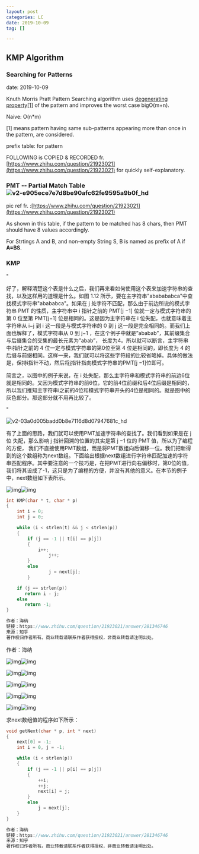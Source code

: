 ```yaml
---
layout: post
categories: LC
date: 2019-10-09
tag: [] 

---
```


## KMP Algorithm

### Searching for Patterns
date: 2019-10-09

Knuth Morris Pratt Pattern Searching algorithm uses <u>degenerating property[1]</u> of the pattern and improves the worst case bigO(m+n).

Naive: O(n*m)

[1] means pattern having same sub-patterns appearing more than once in the pattern, are considered.

prefix table: for pattern

FOLLOWING is COPIED & RECORDED fr. [https://www.zhihu.com/question/21923021](https://www.zhihu.com/question/21923021) for quickly self-explanatory.

###  PMT -- Partial Match Table![v2-e905ece7e7d8be90afc62fe9595a9b0f_hd](https://tva1.sinaimg.cn/large/006y8mN6ly1g9930c1shgj30k007iq38.jpg)

pic ref fr. :[https://www.zhihu.com/question/21923021](https://www.zhihu.com/question/21923021)

As shown in this table, if the pattern to be matched has 8 chars, then PMT should have 8 values accordingly.

For Strtings A and B, and non-empty String S, B is named as prefix of A if **A=BS**.

### KMP

"

好了，解释清楚这个表是什么之后，我们再来看如何使用这个表来加速字符串的查找，以及这样用的道理是什么。如图 1.12 所示，要在主字符串"ababababca"中查找模式字符串"abababca"。如果在 j 处字符不匹配，那么由于前边所说的模式字符串 PMT 的性质，主字符串中 i 指针之前的 PMT[j −1] 位就一定与模式字符串的第 0 位至第 PMT[j−1] 位是相同的。这是因为主字符串在 i 位失配，也就意味着主字符串从 i−j 到 i 这一段是与模式字符串的 0 到 j 这一段是完全相同的。而我们上面也解释了，模式字符串从 0 到 j−1 ，在这个例子中就是”ababab”，其前缀集合与后缀集合的交集的最长元素为”abab”， 长度为4。所以就可以断言，主字符串中i指针之前的 4 位一定与模式字符串的第0位至第 4 位是相同的，即长度为 4 的后缀与前缀相同。这样一来，我们就可以将这些字符段的比较省略掉。具体的做法是，保持i指针不动，然后将j指针指向模式字符串的PMT[j −1]位即可。

简言之，以图中的例子来说，在 i 处失配，那么主字符串和模式字符串的前边6位就是相同的。又因为模式字符串的前6位，它的前4位前缀和后4位后缀是相同的，所以我们推知主字符串i之前的4位和模式字符串开头的4位是相同的。就是图中的灰色部分。那这部分就不用再比较了。

"

![v2-03a0d005badd0b8e7116d8d07947681c_hd](https://tva1.sinaimg.cn/large/006y8mN6ly1g99367yuxoj30k00a4wes.jpg)



有了上面的思路，我们就可以使用PMT加速字符串的查找了。我们看到如果是在 j 位 失配，那么影响 j 指针回溯的位置的其实是第 j −1 位的 PMT 值，所以为了编程的方便， 我们不直接使用PMT数组，而是将PMT数组向后偏移一位。我们把新得到的这个数组称为next数组。下面给出根据next数组进行字符串匹配加速的字符串匹配程序。其中要注意的一个技巧是，在把PMT进行向右偏移时，第0位的值，我们将其设成了-1，这只是为了编程的方便，并没有其他的意义。在本节的例子中，next数组如下表所示。

![img](https://tva1.sinaimg.cn/large/006y8mN6ly1g9936oald5j30k009g3yq.jpg)![img](https://tva1.sinaimg.cn/large/006y8mN6ly1g9936es8ztj30k009gaag.jpg)

```c++
int KMP(char * t, char * p) 
{
	int i = 0; 
	int j = 0;

	while (i < strlen(t) && j < strlen(p))
	{
		if (j == -1 || t[i] == p[j]) 
		{
			i++;
           		j++;
		}
	 	else 
           		j = next[j];
    	}

    if (j == strlen(p))
       return i - j;
    else 
       return -1;
}

作者：海纳
链接：https://www.zhihu.com/question/21923021/answer/281346746
来源：知乎
著作权归作者所有。商业转载请联系作者获得授权，非商业转载请注明出处。
```



作者：海纳







![img](https://pic1.zhimg.com/50/v2-645f3ec49836d3c680869403e74f7934_hd.jpg)![img](https://pic1.zhimg.com/80/v2-645f3ec49836d3c680869403e74f7934_hd.jpg)

![img](https://pic3.zhimg.com/50/v2-06477b79eadce2d7d22b4410b0d49aba_hd.jpg)![img](https://pic3.zhimg.com/80/v2-06477b79eadce2d7d22b4410b0d49aba_hd.jpg)

![img](https://pic1.zhimg.com/50/v2-8a1a205df5cad7ab2f07498484a54a89_hd.jpg)![img](https://pic1.zhimg.com/80/v2-8a1a205df5cad7ab2f07498484a54a89_hd.jpg)

![img](https://pic2.zhimg.com/50/v2-f2b50c15e7744a7b358154610204cc62_hd.jpg)![img](https://pic2.zhimg.com/80/v2-f2b50c15e7744a7b358154610204cc62_hd.jpg)

![img](https://pic2.zhimg.com/50/v2-bd42e34a9266717b63706087a81092ac_hd.jpg)![img](https://pic2.zhimg.com/80/v2-bd42e34a9266717b63706087a81092ac_hd.jpg)

求next数组值的程序如下所示：

```c++
void getNext(char * p, int * next)
{
	next[0] = -1;
	int i = 0, j = -1;

	while (i < strlen(p))
	{
		if (j == -1 || p[i] == p[j])
		{
			++i;
			++j;
			next[i] = j;
		}	
		else
			j = next[j];
	}
}

作者：海纳
链接：https://www.zhihu.com/question/21923021/answer/281346746
来源：知乎
著作权归作者所有。商业转载请联系作者获得授权，非商业转载请注明出处。
```

